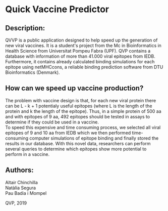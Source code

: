 # Quick Vaccine Predictor
## Description:
QVVP is a public application designed to help speed up the generation of new viral vaccines. It is a student's project from the Mc in Bioinformatics in Health Science from Universitat Pompeu Fabra (UPF). QVP contains a database with information of more than 41.000 viral epitopes from IEDB. Furthermore, it contains already calculated binding simulations for each epitope using netMHCcons, a reliable binding prediction software from DTU Bioinformatics (Denmark). 


## How can we speed up vaccine production?
The problem with vaccine design is that, for each new viral protein there can be L - k + 1 potentialy useful epitopes (where L is the length of the protein and k the length of the epitope). Thus, in a simple protein of 500 aa and with epitopes of 9 aa, 492 epitopes should be tested in assays to determine if they could be used in a vaccine.<br>
To speed this expensive and time consuming process, we selected all viral epitopes of 9 and 10 aa from IEDB which we then performed time-consuming computer simulations of epitope binding and finally stored the results in our database.
With this novel data, researchers can perform several queries to determine which epitopes show more potential to perform in a vaccine.

## Authors:
Altair Chinchilla <br>
Natàlia Segura <br>
Pau Badia i Mompel <br>

QVP, 2019
